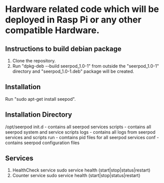 # Hardware related code which will be deployed in Rasp Pi or any other compatible Hardware.

Instructions to build debian package
------------------------------------
1. Clone the repository.
2. Run "dpkg-deb --build seerpod_1.0-1" from outside the "seerpod_1.0-1" directory and "seerpod_1.0-1.deb" package will be created.

Installation
------------
Run "sudo apt-get install seepod".

Installation Directory
---------------------
/opt/seerpod
	init.d - contains all seerpod services
	scripts - contains all seerpod system and service scripts
	logs - contains all logs from seerpod services and scripts
	run - comtains pid files for all seerpod services
	conf - contains seerpod configuration files

Services
--------
1. HealthCheck service
	sudo service health (start|stop|status|restart)
2. Counter service
	sudo service health (start|stop|status|restart)
